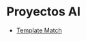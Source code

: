 # Proyectos AI

- [Template Match](https://github.com/AyudaEnPython/Proyectos/tree/main/AI/template_match)
